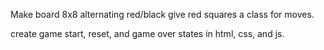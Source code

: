 Make board 
    8x8 alternating red/black
    give red squares a class for moves.

create game start, reset, and game over states in html, css, and js. 

